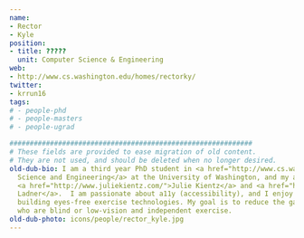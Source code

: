 ```yaml
---
name:
- Rector
- Kyle
position:
- title: ?????
  unit: Computer Science & Engineering
web:
- http://www.cs.washington.edu/homes/rectorky/
twitter:
- krrun16
tags:
# - people-phd
# - people-masters
# - people-ugrad

############################################################
# These fields are provided to ease migration of old content.
# They are not used, and should be deleted when no longer desired.
old-dub-bio: I am a third year PhD student in <a href="http://www.cs.washington.edu/">Computer
  Science and Engineering</a> at the University of Washington, and my advisors are
  <a href="http://www.juliekientz.com/">Julie Kientz</a> and <a href="http://www.cs.washington.edu/homes/ladner/">Richard
  Ladner</a>.  I am passionate about a11y (accessibility), and I enjoy designing and
  building eyes-free exercise technologies. My goal is to reduce the gap between people
  who are blind or low-vision and independent exercise.
old-dub-photo: icons/people/rector_kyle.jpg
---
```

